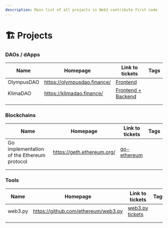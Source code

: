 ```yaml
---
description: Main list of all projects in Web3 contribute first code
---
```


# 🏗 Projects

### DAOs / dApps

<table><thead><tr><th>Name</th><th>Homepage</th><th>Link to tickets</th><th data-type="select" data-multiple>Tags</th></tr></thead><tbody><tr><td>OlympusDAO</td><td><a href="https://olympusdao.finance">https://olympusdao.finance/</a></td><td><a href="https://github.com/OlympusDAO/olympus-frontend/issues?q=is%3Aissue+is%3Aopen+label%3A%22good+first+issue%22">Frontend</a></td><td></td></tr><tr><td>KlimaDAO</td><td><a href="https://klimadao.finance">https://klimadao.finance/</a></td><td><a href="https://github.com/KlimaDAO/klimadao/issues?q=is%3Aissue+is%3Aopen+label%3A%22good+first+issue%22">Frontend + Backend</a></td><td></td></tr><tr><td></td><td></td><td></td><td></td></tr><tr><td></td><td></td><td></td><td></td></tr></tbody></table>

### Blockchains

<table><thead><tr><th>Name</th><th>Homepage</th><th>Link to tickets</th><th data-type="select" data-multiple>Tags</th></tr></thead><tbody><tr><td>Go implementation of the Ethereum protocol</td><td><a href="https://geth.ethereum.org">https://geth.ethereum.org/</a></td><td><a href="https://github.com/ethereum/go-ethereum/issues?q=is%3Aissue+is%3Aopen+label%3A%22good+first+issue%22">go-ethereum</a></td><td></td></tr><tr><td></td><td></td><td></td><td></td></tr><tr><td></td><td></td><td></td><td></td></tr></tbody></table>

### Tools

<table><thead><tr><th>Name</th><th>Homepage</th><th>Link to tickets</th><th data-type="select" data-multiple>Tags</th></tr></thead><tbody><tr><td>web3.py</td><td><a href="https://github.com/ethereum/web3.py">https://github.com/ethereum/web3.py</a></td><td><a href="https://github.com/ethereum/web3.py/issues?q=is%3Aissue+is%3Aopen+label%3A%22Good+First+Issue%22">web3.py tickets</a></td><td></td></tr><tr><td></td><td></td><td></td><td></td></tr><tr><td></td><td></td><td></td><td></td></tr></tbody></table>

